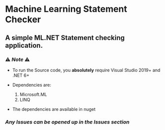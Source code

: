 # Machine Learning Statement Checker
## A simple ML.NET Statement checking application.



### ⚠️ ___Note___ ⚠️
* To run the Source code, you **absolutely** require Visual Studio 2019+ and .NET 6+
* Dependencies are:
	1. Microsoft.ML
	2. LINQ

* The dependencies are available in nuget



### ___Any Issues can be opened up in the Issues section___
